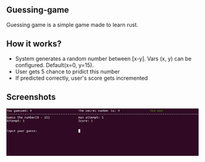 ## Guessing-game

Guessing game is a simple game made to learn rust.

## How it works?

- System generates a random number between [x-y]. 
  Vars (x, y) can be configured. Default(x=0, y=15).
- User gets 5 chance to pridict this number
- If predicted correctly, user's score gets incremented

## Screenshots

<img src="/docs/media/screen-1.png" alt="Screen-1"/>
